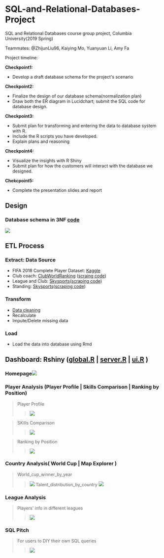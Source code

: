 # SQL-and-Relational-Databases-Project
SQL and Relational Databases course group project, Columbia University(2019 Spring)

Teammates: @ZhijunLiu96, Kaiying Mo, Yuanyuan Li, Amy Fa

Project timeline:

**Checkpoint1:**
- Develop a draft database schema for the project's scenario

**Checkpoint2:**
- Finalize the design of our database schema(normalization plan)
- Draw both the ER diagram in Lucidchart; submit the SQL code for database design. 

**Checkpoint3:**
- Submit plan for transforming and entering the data to database system with R.
- Include the R scripts you have developed. 
- Explain plans and reasoning

**Checkpoint4:**
- Visualize the insights with R Shiny
- Submit plan for how the customers will interact with the database we designed.

**Chekcpoint5:**
- Complete the presentation slides and report


## Design 
### Database schema in 3NF [code](Schema/fifa%203NF%20populate.Rmd)

![](Schema/ER_Diagram.png)


## ETL Process
### Extract: Data Source
- FIFA 2018 Complete Player Dataset: [Kaggle](https://www.kaggle.com/thec03u5/fifa-18-demo-player-dataset)
- Club coach: [ClubWorldRanking](https://www.clubworldranking.com/ranking-coaches?wd=16&yr=2019&index=0) ([scraing code](coaches.py))
- League and Club: [Skysports](https://www.skysports.com/football/teams)([scraping code](leagues.py))
- Standing: [Skysports](https://www.skysports.com/football/tables)([scraping code](standings.py))

### Transform 
- [Data cleaning](datacleansing.rmd)
- Recalculate
- Impute/Delete missing data

### Load
- Load the data into database using Rmd

## Dashboard: Rshiny ([global.R](RShiny_environment/global.R) | [server.R](RShiny_environment/server.R)  | [ui.R](RShiny_environment/ui.R) )

### Homepage![](images/FIFA_homepage.png)

### Player Analysis (Player Profile | Skills Comparison | Ranking by Position)
> Player Profile
>>![](images/FIFA_Player%20Profile.png)

> SKills Comparison 
>>![](images/FIFA_Player%20Analysis.png)

> Ranking by Position
>>![](images/FIFA_Position%20Analysis.png)

### Country Analysis( World Cup | Map Explorer )
> World_cup_winner_by_year
>>![](images/FIFA_World_cup_winner_by_year.png)
>Talent_distribution_by_country
>>![](images/FIFA_Talent_distribution_by_country.png)

### League Analysis
> Players' info in different leagues
>>![](images/FIFA_Player's_info_by_League.png)

### SQL Pitch 
> For users to DIY their own SQL queries
>>![](images/FIFA_The%20SQL%20Pitch.png)



